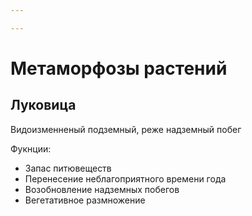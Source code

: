 ```yaml
---

---
```

# Метаморфозы растений

## Луковица
Видоизменненый подземный, реже надземный побег

Фукнции:
- Запас питювеществ
- Перенесение неблагоприятного времени года
- Возобновление надземных побегов
- Вегетативное размножение

